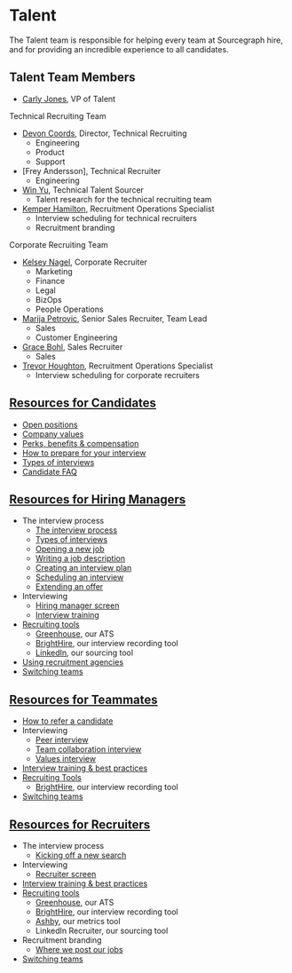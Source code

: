 # Talent

The Talent team is responsible for helping every team at Sourcegraph hire, and for providing an incredible experience to all candidates.

## Talent Team Members

- [Carly Jones](../company/team/index.md#carly-jones-she-her), VP of Talent

Technical Recruiting Team

- [Devon Coords](../company/team/index.md#devon-coords-she-her), Director, Technical Recruiting
  - Engineering
  - Product
  - Support
- [Frey Andersson], Technical Recruiter
  - Engineering
- [Win Yu](https://handbook.sourcegraph.com/company/team#win-yu-hehis), Technical Talent Sourcer
  - Talent research for the technical recruiting team
- [Kemper Hamilton](https://handbook.sourcegraph.com/company/team#kemper-hamilton-sheher), Recruitment Operations Specialist
  - Interview scheduling for technical recruiters
  - Recruitment branding

Corporate Recruiting Team

- [Kelsey Nagel](../company/team/index.md#kelsey-nagel-she-her), Corporate Recruiter
  - Marketing
  - Finance
  - Legal
  - BizOps
  - People Operations
- [Marija Petrovic](../company/team/index.md#marija-petrovic-she-her), Senior Sales Recruiter, Team Lead
  - Sales
  - Customer Engineering
- [Grace Bohl](https://handbook.sourcegraph.com/company/team#grace-bohl-sheher), Sales Recruiter
  - Sales
- [Trevor Houghton](../company/team/index.md#trevor-houghton-he-him), Recruitment Operations Specialist
  - Interview scheduling for corporate recruiters

## [Resources for Candidates](./resources_for_candidates.md)

- [Open positions](./resources_for_candidates.md#how-to-apply)
- [Company values](./resources_for_candidates.md#our-company-values)
- [Perks, benefits & compensation](./resources_for_candidates.md#benefits-and-perks)
- [How to prepare for your interview](./resources_for_candidates.md)
- [Types of interviews](./types_of_interviews.md)
- [Candidate FAQ](./resources_for_candidates.md#candidate-faq)

## [Resources for Hiring Managers](./resources_for_hiring_managers.md)

- The interview process
  - [The interview process](./interview_process.md)
  - [Types of interviews](./types_of_interviews.md)
  - [Opening a new job](./resources_for_hiring_managers.md#the-interview-process)
  - [Writing a job description](./resources_for_hiring_managers.md#the-interview-process)
  - [Creating an interview plan](./resources_for_hiring_managers.md#the-interview-process)
  - [Scheduling an interview](./resources_for_hiring_managers.md#scheduling)
  - [Extending an offer](./resources_for_hiring_managers.md#3-offer-stage)
- Interviewing
  - [Hiring manager screen](./types_of_interviews.md#hiring-manager-screen)
  - [Interview training](./interview_training.md)
- [Recruiting tools](./hiring/index.md#recruiting-tools)
  - [Greenhouse](./hiring/guide_to_using_greenhouse.md), our ATS
  - [BrightHire](./hiring/guide_to_using_brighthire.md#guide-to-using-brighthire), our interview recording tool
  - [LinkedIn](./hiring/linkedin.md), our sourcing tool
- [Using recruitment agencies](./hiring/index.md)
- [Switching teams](../people-ops/switching-teams.md#switching-teams)

## [Resources for Teammates](./resources_for_teammates.md)

- [How to refer a candidate](./hiring/index.md#making-a-referral)
- Interviewing
  - [Peer interview](./types_of_interviews.md#peer-interview)
  - [Team collaboration interview](./types_of_interviews.md#team-collaboration-interview)
  - [Values interview](./hiring/evaluating_values.md)
- [Interview training & best practices](./interview_training.md)
- [Recruiting Tools](./hiring/index.md#recruiting-tools)
  - [BrightHire](./hiring/guide_to_using_brighthire.md#guide-to-using-brighthire), our interview recording tool
- [Switching teams](../people-ops/switching-teams.md#switching-teams)

## [Resources for Recruiters](./resources_for_recruiters.md)

- The interview process
  - [Kicking off a new search](./resources_for_recruiters.md)
- Interviewing
  - [Recruiter screen](./types_of_interviews.md#recruiter-screen)
- [Interview training & best practices](./interview_training.md)
- [Recruiting tools](./hiring/index.md#recruiting-tools)
  - [Greenhouse](./hiring/guide_to_using_greenhouse.md), our ATS
  - [BrightHire](./hiring/guide_to_using_brighthire.md#guide-to-using-brighthire), our interview recording tool
  - [Ashby](https://app.ashbyhq.com/access), our metrics tool
  - LinkedIn Recruiter, our sourcing tool
- Recruitment branding
  - [Where we post our jobs](./hiring/job_boards.md)
- [Switching teams](../people-ops/switching-teams.md#switching-teams)
